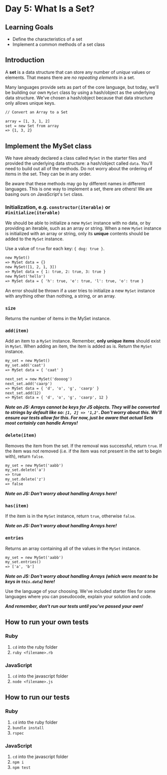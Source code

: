 # Day 5: What Is a Set?

## Learning Goals

- Define the characteristics of a set
- Implement a common methods of a set class

## Introduction

A **set** is a data structure that can store any number of _unique_ values or
elements. That means there are _no repeating elements_ in a set.

Many languages provide sets as part of the core language, but today, we'll be
building our own `MySet` class by using a hash/object as the underlying data
structure. We've chosen a hash/object because that data structure only allows
unique keys.

```txt
// Convert an Array to a Set

array = [1, 3, 1, 2]
set = new Set from array
=> {1, 3, 2}
```

## Implement the MySet class

We have already declared a class called `MySet` in the starter files and
provided the underlying data structure: a hash/object called `data`. You'll need
to build out all of the methods. Do not worry about the ordering of items in the
set. They can be in any order.

Be aware that these methods may go by different names in different languages.
This is one way to implement a set, there are others! We are basing ours on
JavaScript's `Set` class.

### Initialization, e.g. `constructor(iterable)` or `#initialize(iterable)`

We should be able to initialize a new `MySet` instance with no data, or by
providing an iterable, such as an array or string. When a new `MySet` instance
is initialized with an array or string, only its **unique** contents should be
added to the `MySet` instance.

Use a value of `true` for each key: `{ dog: true }`.

```txt
new MySet()
=> MySet data = {}
new MySet([1, 2, 1, 3])
=> MySet data = { 1: true, 2: true, 3: true }
new MySet('hello')
=> MySet data = { 'h': true, 'e': true, 'l': true, 'o': true }
```

An error should be thrown if a user tries to initialize a new `MySet` instance
with anything other than nothing, a string, or an array.

### `size`

Returns the number of items in the MySet instance.

### `add(item)`

Add an item to a `MySet` instance. Remember, **only unique items** should exist
in `MySet`. When adding an item, the item is added as is. Return the `MySet`
instance.

```txt
my_set = new MySet()
my_set.add('caat')
=> MySet data = { 'caat' }

next_set = new MySet('doooog')
next_set.add('caarp')
=> MySet data = { 'd', 'o', 'g', 'caarp' }
next_set.add(12)
=> MySet data = { 'd', 'o', 'g', 'caarp', 12 }
```

**_Note on JS: Arrays cannot be keys for JS objects. They will be converted to
strings by default like so: `[1, 2] => '1,2'`. Don't worry about this. We'll
ensure our tests allow for this. For now, just be aware that actual Sets most
certainly can handle Arrays!_**

### `delete(item)`

Removes the item from the set. If the removal was successful, return `true`. If
the item was not removed (i.e. if the item was not present in the set to begin
with), return `false`.

```txt
my_set = new MySet('aabb')
my_set.delete('a')
=> true
my_set.delete('z')
=> false
```

**_Note on JS: Don't worry about handling Arrays here!_**

### `has(item)`

If the item is in the `MySet` instance, return `true`, otherwise `false`.

**_Note on JS: Don't worry about handling Arrays here!_**

### `entries`

Returns an array containing all of the values in the `MySet` instance.

```txt
my_set = new MySet('aabb')
my_set.entries()
=> ['a', 'b']
```

**_Note on JS: Don't worry about handling Arrays (which were meant to be keys in
`this.data`) here!_**

Use the language of your choosing. We've included starter files for some
languages where you can pseudocode, explain your solution and code.

**_And remember, don't run our tests until you've passed your own!_**

## How to run your own tests

### Ruby

1. `cd` into the ruby folder
2. `ruby <filename>.rb`

### JavaScript

1. `cd` into the javascript folder
2. `node <filename>.js`

## How to run our tests

### Ruby

1. `cd` into the ruby folder
2. `bundle install`
3. `rspec`

### JavaScript

1. `cd` into the javascript folder
2. `npm i`
3. `npm test`
